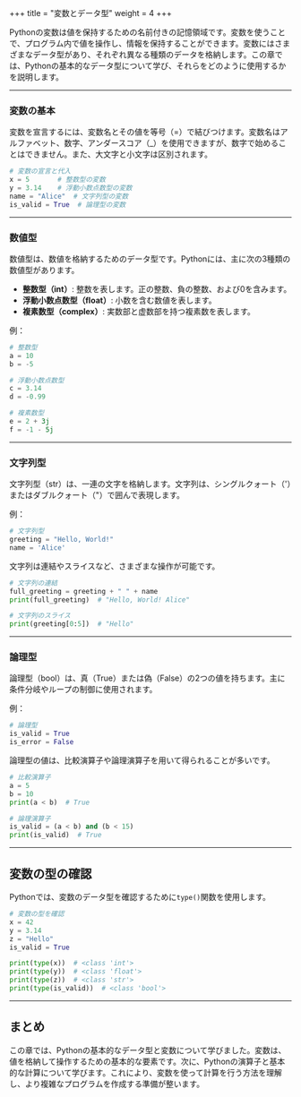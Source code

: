 +++
title = "変数とデータ型"
weight = 4
+++

Pythonの変数は値を保持するための名前付きの記憶領域です。変数を使うことで、プログラム内で値を操作し、情報を保持することができます。変数にはさまざまなデータ型があり、それぞれ異なる種類のデータを格納します。この章では、Pythonの基本的なデータ型について学び、それらをどのように使用するかを説明します。

---

### 変数の基本

変数を宣言するには、変数名とその値を等号（=）で結びつけます。変数名はアルファベット、数字、アンダースコア（_）を使用できますが、数字で始めることはできません。また、大文字と小文字は区別されます。

```python
# 変数の宣言と代入
x = 5       # 整数型の変数
y = 3.14    # 浮動小数点数型の変数
name = "Alice"  # 文字列型の変数
is_valid = True  # 論理型の変数
```

---

### 数値型

数値型は、数値を格納するためのデータ型です。Pythonには、主に次の3種類の数値型があります。

- **整数型（int）**: 整数を表します。正の整数、負の整数、および0を含みます。
- **浮動小数点数型（float）**: 小数を含む数値を表します。
- **複素数型（complex）**: 実数部と虚数部を持つ複素数を表します。

例：

```python
# 整数型
a = 10
b = -5

# 浮動小数点数型
c = 3.14
d = -0.99

# 複素数型
e = 2 + 3j
f = -1 - 5j
```

---

### 文字列型

文字列型（str）は、一連の文字を格納します。文字列は、シングルクォート（'）またはダブルクォート（"）で囲んで表現します。

例：

```python
# 文字列型
greeting = "Hello, World!"
name = 'Alice'
```

文字列は連結やスライスなど、さまざまな操作が可能です。

```python
# 文字列の連結
full_greeting = greeting + " " + name
print(full_greeting)  # "Hello, World! Alice"

# 文字列のスライス
print(greeting[0:5])  # "Hello"
```

---

### 論理型

論理型（bool）は、真（True）または偽（False）の2つの値を持ちます。主に条件分岐やループの制御に使用されます。

例：

```python
# 論理型
is_valid = True
is_error = False
```

論理型の値は、比較演算子や論理演算子を用いて得られることが多いです。

```python
# 比較演算子
a = 5
b = 10
print(a < b)  # True

# 論理演算子
is_valid = (a < b) and (b < 15)
print(is_valid)  # True
```

---

## 変数の型の確認

Pythonでは、変数のデータ型を確認するために`type()`関数を使用します。

```python
# 変数の型を確認
x = 42
y = 3.14
z = "Hello"
is_valid = True

print(type(x))  # <class 'int'>
print(type(y))  # <class 'float'>
print(type(z))  # <class 'str'>
print(type(is_valid))  # <class 'bool'>
```

---

## まとめ

この章では、Pythonの基本的なデータ型と変数について学びました。変数は、値を格納して操作するための基本的な要素です。次に、Pythonの演算子と基本的な計算について学びます。これにより、変数を使って計算を行う方法を理解し、より複雑なプログラムを作成する準備が整います。
